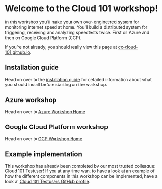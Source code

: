 Welcome to the Cloud 101 workshop!
==================================
In this workshop you'll make your own over-engineered system for monitoring internet speed at home. You'll build a distributed system for triggering, receiving and analyzing speedtests twice. First on Azure and then on Google Cloud Platform (GCP).

If you're not already, you should really view this page at [cx-cloud-101.github.io](https://cx-cloud-101.github.io/speedtest-workshop/).

Installation guide
------------------
Head on over to the [installation guide](https://cx-cloud-101.github.io/speedtest-workshop/installation-guide) for detailed information about what you should install before starting on the workshop.

Azure workshop
--------------
Head on over to [Azure Workshop Home](azure/index)

Google Cloud Platform workshop
------------------------------
Head on over to [GCP Workshop Home](gcp/index)

Example implementation
----------------------
This workshop has already been completed by our most trusted colleague: Cloud 101 Testuser! If you at any time want to have a look at an example of how the different components in this workshop can be implemented, have a look at [Cloud 101 Testusers GitHub profile](https://github.com/cloud-101-testuser).